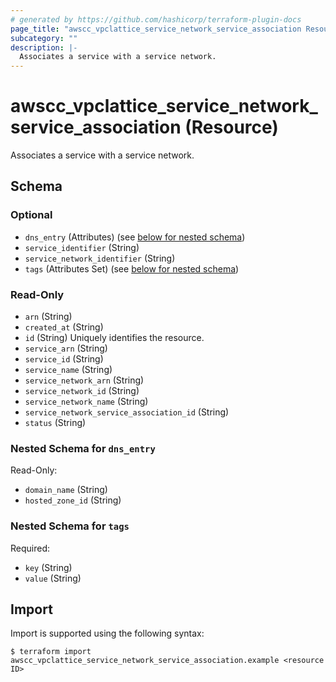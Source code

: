 ```yaml
---
# generated by https://github.com/hashicorp/terraform-plugin-docs
page_title: "awscc_vpclattice_service_network_service_association Resource - terraform-provider-awscc"
subcategory: ""
description: |-
  Associates a service with a service network.
---
```


# awscc_vpclattice_service_network_service_association (Resource)

Associates a service with a service network.



<!-- schema generated by tfplugindocs -->
## Schema

### Optional

- `dns_entry` (Attributes) (see [below for nested schema](#nestedatt--dns_entry))
- `service_identifier` (String)
- `service_network_identifier` (String)
- `tags` (Attributes Set) (see [below for nested schema](#nestedatt--tags))

### Read-Only

- `arn` (String)
- `created_at` (String)
- `id` (String) Uniquely identifies the resource.
- `service_arn` (String)
- `service_id` (String)
- `service_name` (String)
- `service_network_arn` (String)
- `service_network_id` (String)
- `service_network_name` (String)
- `service_network_service_association_id` (String)
- `status` (String)

<a id="nestedatt--dns_entry"></a>
### Nested Schema for `dns_entry`

Read-Only:

- `domain_name` (String)
- `hosted_zone_id` (String)


<a id="nestedatt--tags"></a>
### Nested Schema for `tags`

Required:

- `key` (String)
- `value` (String)

## Import

Import is supported using the following syntax:

```shell
$ terraform import awscc_vpclattice_service_network_service_association.example <resource ID>
```
